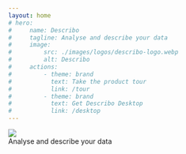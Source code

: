 ```yaml
---
layout: home
# hero:
#     name: Describo
#     tagline: Analyse and describe your data
#     image:
#         src: ./images/logos/describo-logo.webp
#         alt: Describo
#     actions:
#         - theme: brand
#           text: Take the product tour
#           link: /tour
#         - theme: brand
#           text: Get Describo Desktop
#           link: /desktop
---
```


<div class="flex flex-col md:flex-row md:place-content-between my-10">
  <div class="w-full md:w-1/2">
    <div class="flex flex-col space-y-2">
        <div>
          <img src="/images/logos/describo-logo.webp" class="h-16 lg:h-32" />
        </div>
      <div class="text-xl lg:text-3xl text-slate-600">Analyse and describe your data</div>
    </div>
  </div>
  <div class="w-full md:w-1/2 flex flex-row items-center">
    <div class="grow"></div>
    <div class="flex flex-col grow">
        <FeatureComponent link="/tour" :icon="['fas', 'route']" class="m-1 grow lg:grow-0 bg-blue-200">
            <template #title>
                  Take the product tour
            </template>
        </FeatureComponent>
        <FeatureComponent link="/desktop" :icon="['fas', 'download']" class="m-1 grow lg:grow-0 bg-blue-200">
          <template #title>
            Get Describo Desktop
          </template>
        </FeatureComponent>
    </div>
  </div>
</div>

<div class="flex flex-col space-x-4">
  <div class="flex flex-row flex-wrap place-content-center">
        <FeatureComponent link="/docs/component/introduction" :icon="['fas', 'code']" class="m-1  grow md:grow-0 bg-slate-200">
            <template #title>
                  Developers
            </template>
            <template #content>
                <div class="text-xs no-underline">
                  Use the Describo RO-Crate engine in your app
                </div>
            </template>
        </FeatureComponent>
      <FeatureComponent link="/docs/guide/five-minute-tutorial" :icon="['fas', 'person-chalkboard']" class="m-1 grow md:grow-0 bg-slate-200">
          <template #title>
                5 minute beginner tutorial
          </template>
          <template #content>
              <div class="text-xs no-underline">
                  New to RO-Crate and Describo?
              </div>
          </template>
      </FeatureComponent>
      <FeatureComponent link="/describo-users" :icon="['fas', 'users']" class="m-1 grow md:grow-0 bg-slate-200">
          <template #title>
              See who's using Describo
          </template>
      </FeatureComponent>
      <FeatureComponent link="https://github.com/describo/describo.github.io" target="_blank" :icon="['fas', 'star']" class="m-1 grow md:grow-0 bg-slate-200">
          <template #title>
                Like it? Star us on Github.
          </template>
      </FeatureComponent>
      <FeatureComponent :icon="['fas', 'book-open-reader']" class="m-1 grow md:grow-0 bg-slate-200">
          <template #title>
                Cite Describo
          </template>
          <template #content>
              <div class="text-xs no-underline">
                Marco La Rosa and contributors. 2023 - present. Describo. https://describo.github.io
              </div>
          </template>
      </FeatureComponent>
  </div>
</div>

<div class="flex flex-col mt-10 space-y-10">
  <InfoPanelComponent>
    <template #title>An intuitive, intelligent and extensible metadata editor.</template>
    <template #text>
      <p>
        Describo enables you to describe your data. It creates metadata
        conforming to the <LinkComponent link="https://www.researchobject.org/ro-crate/specification.html">Research Object Crate (RO-Crate) specification.</LinkComponent>
      </p>
      <p>
        <FeatureComponent link="/tour" :icon="['fas', 'route']" class="m-1 grow lg:grow-0 bg-blue-200">
            <template #title>
                  Take the product tour
            </template>
        </FeatureComponent>
      </p>
    </template>
    <template #content>
      <ImageComponent src="/images/tour/desktop1.webp" />
    </template>
  </InfoPanelComponent>
  <InfoPanelComponent>
    <template #title>Works with your data; is totally configurable.</template>
    <template #text>
      <p>
        Describo knows how to handle different file types and it automatically calculates
        file metadata for you. It can show you previews of your data files and the metadata
        adapts based on what you are describing.
      </p>
      <p>
          <LinkComponent link="/docs/profiles/introduction" target="">Describo is totally configurable via profiles.</LinkComponent>
          If schema.org doesn't allow you to describe
          what you want, you can create a domain specific profile that adapts the application
          to your needs.
        </p>
        <p>
          In this image, a cultural collection profile is loaded which defines specific properties
          for files and a tabbed layout.
        </p>
    </template>
    <template #content>
      <ImageComponent src="/images/tour/desktop4.webp" />
    </template>

  </InfoPanelComponent>

 <InfoPanelComponent>
    <template #title>Text extraction and named entity recognition.</template>
    <template #text>
      <p>
        You have images of manuscript pages that you want to transcribe and markup.
        Describo shows you the image and provides a text editor for you to transcribe the
        page content.
      </p>
      <p>
        Purchase credits to describo.cloud and you can run your images through Optical Character
        Recognition (OCR) and Named Entity Recognition (NER) tools to speed up your work.
      </p>
      <p>
        In the image we can see the entities that have been recognised by the software. Select them
        and mark / unmark them as required. Describo produces a HTML file with the marked up content
        and the entities are written into the metadata.
      </p>
      <FeatureComponent link="/docs/guide/tutorials/transcribing-content.html" :icon="['fas', 'book']" class="m-1 grow lg:grow-0 bg-blue-200">
        <template #title>
          Read the docs
        </template>
      </FeatureComponent>
    </template>
    <template #content>
      <ImageComponent src="/images/tour/desktop8.webp" />
    </template>
  </InfoPanelComponent>

 <InfoPanelComponent>
    <template #title>AI Assistant to interrogate your data.</template>
    <template #text>
      <p>
        Once you've extracted the content, use the assistant to interrogate it.
      </p>
      <p>
        Purchase credits to describo.cloud and use the conversational AI assistant to
        interrogate your data using natural language. It's your very own research
        assistant.
      </p>
      <FeatureComponent link="/docs/guide/tutorials/transcribing-content-assistant.html" :icon="['fas', 'book']" class="m-1 grow lg:grow-0 bg-blue-200">
        <template #title>
          Read the docs
        </template>
      </FeatureComponent>
    </template>
    <template #content>
           <ImageComponent src="/images/tutorial-transcribing-content-assistant/assistant1.webp" />
    </template>
  </InfoPanelComponent>

  <InfoPanelComponent>
    <template #title>Assistant enabled e-Discovery.</template>
    <template #text>
      <p>
        Interrogate sets of files / folders to extract the themes and narratives that you
        might want to describe. Easily comprehend large swathes of data to find the insights
        hiding in plain view. Use the assistant to provide different perspectives on what
        you find.
      </p>
      <p>Watch the video to see how it works.</p>
      <FeatureComponent link="/docs/guide/tutorials/assistant-supported-discovery.html" :icon="['fas', 'book']" class="m-1 grow lg:grow-0 bg-blue-200">
        <template #title>
          Read the docs
        </template>
      </FeatureComponent>
    </template>
    <template #content>
      <video controls >
        <source src="/images/tutorial-discover/discover2.mp4" type="video/mp4" />
      </video>
    </template>
  </InfoPanelComponent>
</div>

<FooterComponent class="mt-6"/>
